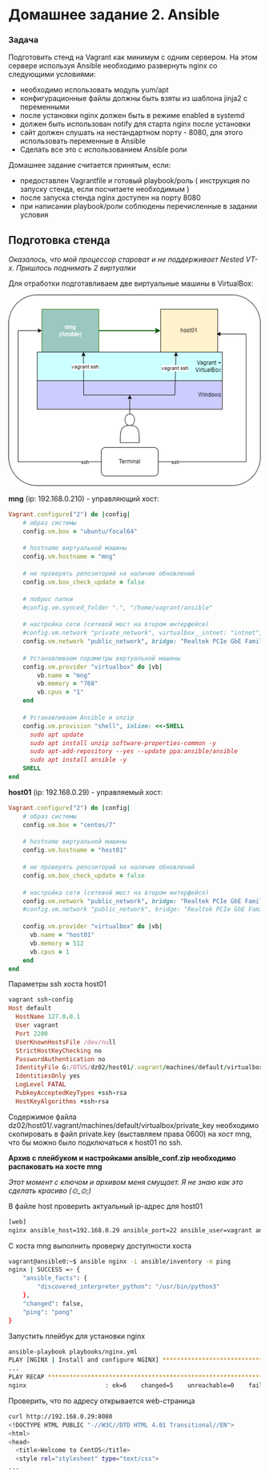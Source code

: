 # Домашнее задание 2. Ansible

### Задача

Подготовить стенд на Vagrant как минимум с одним сервером. На этом сервере используя Ansible необходимо развернуть nginx со следующими условиями:

- необходимо использовать модуль yum/apt
- конфигурационные файлы должны быть взяты из шаблона jinja2 с
переменными
- после установки nginx должен быть в режиме enabled в systemd
- должен быть использован notify для старта nginx после установки
- сайт должен слушать на нестандартном порту - 8080, для этого использовать
переменные в Ansible
- Сделать все это с использованием Ansible роли

Домашнее задание считается принятым, если:

- предоставлен Vagrantfile и готовый playbook/роль ( инструкция по запуску
стенда, если посчитаете необходимым )
- после запуска стенда nginx доступен на порту 8080
- при написании playbook/роли соблюдены перечисленные в задании условия

## Подготовка стенда

*Оказалось, что мой процессор староват и не поддерживает Nested VT-x. Пришлось поднимать 2 виртуалки*

Для отработки подготавливаем две виртуальные машины в VirtualBox: 

![virtual.drawio.png](virtual.drawio.png)

**mng** (ip: 192.168.0.210) - управляющий хост:

```ruby
Vagrant.configure("2") do |config|
    # образ системы
    config.vm.box = "ubuntu/focal64"

    # hostname виртуальной машины
    config.vm.hostname = "mng"

    # не проверять репозиторий на наличие обновлений
    config.vm.box_check_update = false

    # поброс папки
    #config.vm.synced_folder ".", "/home/vagrant/ansible"
    
    # настройка сети (сетевой мост на втором интерфейсе)
    #config.vm.network "private_network", virtualbox__intnet: "intnet", ip: "192.168.10.10"
    config.vm.network "public_network", bridge: "Realtek PCIe GbE Family Controller", ip: "192.168.0.210"

    # Устанавливаем параметры виртуальной машины
    config.vm.provider "virtualbox" do |vb|   
        vb.name = "mng" 
        vb.memory = "768"
        vb.cpus = "1"
    end

    # Устанавливаем Ansible и unzip
    config.vm.provision "shell", inline: <<-SHELL
      sudo apt update
      sudo apt install unzip software-properties-common -y
      sudo apt-add-repository --yes --update ppa:ansible/ansible
      sudo apt install ansible -y
    SHELL
end
```

**host01** (ip: 192.168.0.29) - управляемый хост:

```ruby
Vagrant.configure("2") do |config|
    # образ системы
    config.vm.box = "centos/7"

    # hostname виртуальной машины
    config.vm.hostname = "host01"
    
    # не проверять репозиторий на наличие обновлений
    config.vm.box_check_update = false
    
    # настройка сети (сетевой мост на втором интерфейсе)
    config.vm.network "public_network", bridge: "Realtek PCIe GbE Family Controller", ip: "192.168.0.29"
    #config.vm.network "public_network", bridge: "Realtek PCIe GbE Family Controller"

    config.vm.provider "virtualbox" do |vb|
      vb.name = "host01"
      vb.memory = 512
      vb.cpus = 1
    end
end
```

Параметры ssh хоста host01

```ruby
vagrant ssh-config
Host default
  HostName 127.0.0.1
  User vagrant
  Port 2200
  UserKnownHostsFile /dev/null
  StrictHostKeyChecking no
  PasswordAuthentication no
  IdentityFile G:/OTUS/dz02/host01/.vagrant/machines/default/virtualbox/private_key
  IdentitiesOnly yes
  LogLevel FATAL
  PubkeyAcceptedKeyTypes +ssh-rsa
  HostKeyAlgorithms +ssh-rsa
```

Содержимое файла dz02/host01/.vagrant/machines/default/virtualbox/private_key необходимо скопировать в файл private.key (выставляем права 0600) на хост mng, что бы можно было подключаться к host01 по ssh.

**Архив с плейбуком и настройками ansible_conf.zip необходимо распаковать на хосте mng**

*Этот момент с ключом и архивом меня смущает. Я не знаю как это сделать красиво (⊙_⊙;)*

В файле host проверить актуальный ip-адрес для host01
```bash
[web]
nginx ansible_host=192.168.0.29 ansible_port=22 ansible_user=vagrant ansible_private_key_file=~/private.key
```

С хоста mng выполнить проверку доступности хоста 

```bash
vagrant@ansible0:~$ ansible nginx -i ansible/inventory -m ping
nginx | SUCCESS => {
    "ansible_facts": {
        "discovered_interpreter_python": "/usr/bin/python3"
    },
    "changed": false,
    "ping": "pong"
}
```

Запустить плейбук для установки nginx

```bash
ansible-playbook playbooks/nginx.yml
PLAY [NGINX | Install and configure NGINX] ***************************************************************
...
PLAY RECAP ***********************************************************************************************
nginx                      : ok=6    changed=5    unreachable=0    failed=0    skipped=0    rescued=0    ignored=0
```

Проверить, что по адресу открывается web-страница

```bash
curl http://192.168.0.29:8080
<!DOCTYPE HTML PUBLIC "-//W3C//DTD HTML 4.01 Transitional//EN">
<html>
<head>
  <title>Welcome to CentOS</title>
  <style rel="stylesheet" type="text/css">
...
```

